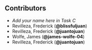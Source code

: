 ## Contributors
- _Add your name here in Task C_
- Revilleza, Frederick (**@blissfuljuan**)
- Revilleza, Frederick (**@juantojuan**)
- Wolfe, James (**@james-wolfe-04**)
- Revilleza, Frederick (**@juantojuan**) 